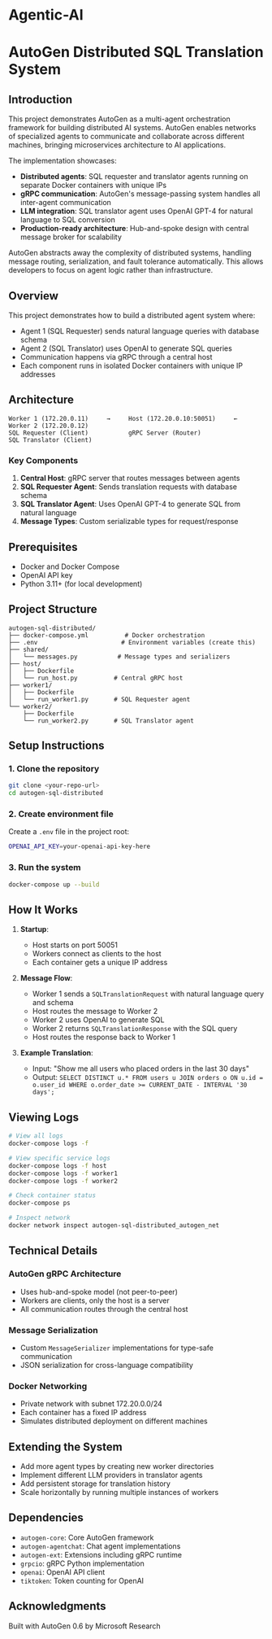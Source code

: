 # Agentic-AI

# AutoGen Distributed SQL Translation System

## Introduction

This project demonstrates AutoGen as a multi-agent orchestration framework for building distributed AI systems. AutoGen enables networks of specialized agents to communicate and collaborate across different machines, bringing microservices architecture to AI applications.

The implementation showcases:
- **Distributed agents**: SQL requester and translator agents running on separate Docker containers with unique IPs
- **gRPC communication**: AutoGen's message-passing system handles all inter-agent communication
- **LLM integration**: SQL translator agent uses OpenAI GPT-4 for natural language to SQL conversion
- **Production-ready architecture**: Hub-and-spoke design with central message broker for scalability

AutoGen abstracts away the complexity of distributed systems, handling message routing, serialization, and fault tolerance automatically. This allows developers to focus on agent logic rather than infrastructure.

## Overview

This project demonstrates how to build a distributed agent system where:
- Agent 1 (SQL Requester) sends natural language queries with database schema
- Agent 2 (SQL Translator) uses OpenAI to generate SQL queries
- Communication happens via gRPC through a central host
- Each component runs in isolated Docker containers with unique IP addresses

## Architecture

```
Worker 1 (172.20.0.11)     →     Host (172.20.0.10:50051)     ←     Worker 2 (172.20.0.12)
SQL Requester (Client)           gRPC Server (Router)               SQL Translator (Client)
```

### Key Components

1. **Central Host**: gRPC server that routes messages between agents
2. **SQL Requester Agent**: Sends translation requests with database schema
3. **SQL Translator Agent**: Uses OpenAI GPT-4 to generate SQL from natural language
4. **Message Types**: Custom serializable types for request/response

## Prerequisites

- Docker and Docker Compose
- OpenAI API key
- Python 3.11+ (for local development)

## Project Structure

```
autogen-sql-distributed/
├── docker-compose.yml          # Docker orchestration
├── .env                       # Environment variables (create this)
├── shared/
│   └── messages.py           # Message types and serializers
├── host/
│   ├── Dockerfile
│   └── run_host.py          # Central gRPC host
├── worker1/
│   ├── Dockerfile
│   └── run_worker1.py       # SQL Requester agent
└── worker2/
    ├── Dockerfile
    └── run_worker2.py       # SQL Translator agent
```

## Setup Instructions

### 1. Clone the repository
```bash
git clone <your-repo-url>
cd autogen-sql-distributed
```

### 2. Create environment file
Create a `.env` file in the project root:
```bash
OPENAI_API_KEY=your-openai-api-key-here
```

### 3. Run the system
```bash
docker-compose up --build
```

## How It Works

1. **Startup**: 
   - Host starts on port 50051
   - Workers connect as clients to the host
   - Each container gets a unique IP address

2. **Message Flow**:
   - Worker 1 sends a `SQLTranslationRequest` with natural language query and schema
   - Host routes the message to Worker 2
   - Worker 2 uses OpenAI to generate SQL
   - Worker 2 returns `SQLTranslationResponse` with the SQL query
   - Host routes the response back to Worker 1

3. **Example Translation**:
   - Input: "Show me all users who placed orders in the last 30 days"
   - Output: `SELECT DISTINCT u.* FROM users u JOIN orders o ON u.id = o.user_id WHERE o.order_date >= CURRENT_DATE - INTERVAL '30 days';`

## Viewing Logs

```bash
# View all logs
docker-compose logs -f

# View specific service logs
docker-compose logs -f host
docker-compose logs -f worker1
docker-compose logs -f worker2

# Check container status
docker-compose ps

# Inspect network
docker network inspect autogen-sql-distributed_autogen_net
```

## Technical Details

### AutoGen gRPC Architecture
- Uses hub-and-spoke model (not peer-to-peer)
- Workers are clients, only the host is a server
- All communication routes through the central host

### Message Serialization
- Custom `MessageSerializer` implementations for type-safe communication
- JSON serialization for cross-language compatibility

### Docker Networking
- Private network with subnet 172.20.0.0/24
- Each container has a fixed IP address
- Simulates distributed deployment on different machines

## Extending the System

- Add more agent types by creating new worker directories
- Implement different LLM providers in translator agents
- Add persistent storage for translation history
- Scale horizontally by running multiple instances of workers

## Dependencies

- `autogen-core`: Core AutoGen framework
- `autogen-agentchat`: Chat agent implementations
- `autogen-ext`: Extensions including gRPC runtime
- `grpcio`: gRPC Python implementation
- `openai`: OpenAI API client
- `tiktoken`: Token counting for OpenAI

## Acknowledgments

Built with AutoGen 0.6 by Microsoft Research

